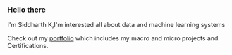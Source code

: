 

<!-- ![Image](https://media2.giphy.com/media/v1.Y2lkPTc5MGI3NjExdWd3MTZtNXA4YW1oZ3F2ZTdoNHJueDF3b2J5czYydjF4a2FyaXRraSZlcD12MV9pbnRlcm5hbF9naWZfYnlfaWQmY3Q9Zw/SUPjsJSPpXloyRJSeW/giphy.gif) -->
<!--This famous gesture represents the creation of the first man with the Creator's index finger ready to strike a spark upon contact with Adam's hand. -->


### Hello there

I'm Siddharth K,I'm interested all about data and machine learning systems

Check out my [portfolio](https://github.com/zenvall/My-portfolios)
which includes my macro and micro projects and Certifications.

<!-- [![GitHub commit activity](https://img.shields.io/github/commit-activity/m/zenvall/My-portfolios)](https://github.com/zenvall/My-portfolios) -->

<!-- ![Your GitHub Activity Graph](https://github-readme-stats.vercel.app/api?username=zenvall&show_icons=true&hide_border=true&count_private=true&include_all_commits=true) -->
